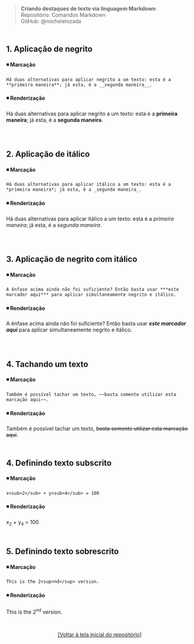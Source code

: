 > **Criando destaques de texto via linguagem Markdown**    
> Repositório: Comandos Markdown  
> GitHub: @michelelozada
&nbsp;
     
&nbsp;     
**1. Aplicação de negrito**  
---
#### :black_medium_small_square: Marcação      
`Há duas alternativas para aplicar negrito a um texto: esta é a **primeira maneira**; já esta, é a __segunda maneira__.`  

#### :black_medium_small_square: Renderização   
Há duas alternativas para aplicar negrito a um texto: esta é a **primeira maneira**; já esta, é a __segunda maneira__.    
&nbsp;
     
&nbsp;    
**2. Aplicação de itálico**  
---
#### :black_medium_small_square: Marcação 
`Há duas alternativas para aplicar itálico a um texto: esta é a *primeira maneira*; já esta, é a _segunda maneira_.`

#### :black_medium_small_square: Renderização
Há duas alternativas para aplicar itálico a um texto: esta é a *primeira maneira*; já esta, é a _segunda maneira_.    
&nbsp;
     
&nbsp;    
**3. Aplicação de negrito com itálico**  
---
#### :black_medium_small_square: Marcação 
`A ênfase acima ainda não foi suficiente? Então basta usar ***este marcador aqui*** para aplicar simultaneamente negrito e itálico.`

#### :black_medium_small_square: Renderização 
A ênfase acima ainda não foi suficiente? Então basta usar ***este marcador aqui*** para aplicar simultaneamente negrito e itálico.    
&nbsp;
     
&nbsp;    
**4. Tachando um texto**  
---
#### :black_medium_small_square: Marcação  
`Também é possível tachar um texto, ~~basta somente utilizar esta marcação aqui~~.`

#### :black_medium_small_square: Renderização 
Também é possível tachar um texto, ~~basta somente utilizar esta marcação aqui~~.
&nbsp;
     
&nbsp;    
**4. Definindo texto subscrito**  
---
#### :black_medium_small_square: Marcação  
`x<sub>2</sub> + y<sub>4</sub> = 100`

#### :black_medium_small_square: Renderização 
x<sub>2</sub> + y<sub>4</sub> = 100
&nbsp;
     
&nbsp;    
**5. Definindo texto sobrescrito**  
---
#### :black_medium_small_square: Marcação  
`This is the 2<sup>nd</sup> version.`

#### :black_medium_small_square: Renderização 
This is the 2<sup>nd</sup> version.

&nbsp;

<div align="center">
<a href="https://github.com/michelelozada/Comandos-Markdown">[Voltar à tela inicial do repositório]</a>
</div>
